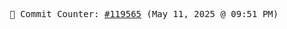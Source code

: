 <p align="center">
    <samp>
        📮 Commit Counter: <a href="https://github.com/Javascript-void0/Javascript-void0/commits/main">#119565</a> (May 11, 2025 @ 09:51 PM)
    </samp>
</p>